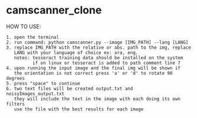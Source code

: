 # camscanner_clone

HOW TO USE:

    1. open the terminal
    2. run command: python camscanner.py --image [IMG_PATH] --lang [LANG]
    3. replace IMG_PATH with the relative or abs. path to the img, replace
       LANG with your language of choice ex: ara, eng.
       notes: tesseract training data should be installed on the system
              if on linux or tesseract is added to path comment line 7
    4. upon running the input image and the final img will be shown if
       the orientation is not correct press 'a' or 'd' to rotate 90 degrees
    5. press "space" to continue
    6. two text files will be created output.txt and noisyImages_output.txt
       they will include the text in the image with each doing its own filters
       use the file with the best results for each image